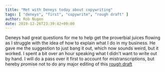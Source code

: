 ```yaml
---
title: "Met with Deneys today about copywriting"
tags: [ "deneys", "first", "copywrite", "rough draft" ]
author: Rob Nugen
date: 2019-12-26T23:39:42+09:00
---
```


Deneys had great questions for me to help get the proverbial juices
flowing as I struggle with the idea of how to explain what I do in my
business.  He gave me the suggestion to just bang it out, which now
sounds weird, but it worked.  I spent a bit over an hour speaking what
I didn't want to write out by hand.  I will do a pass over it first to
account for mistranscriptions, but hereby promise not to do any major
editing of this
[rough draft](https://bitbucket.org/thunderrabbit/robnugen-journal-entries/commits/12ccd714bfba257b9539de4d3090859e03745375)




